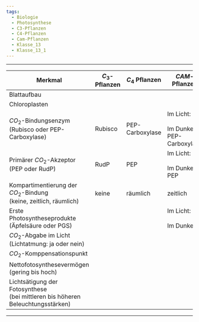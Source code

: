 ```yaml
---
tags:
  - Biologie
  - Photosynthese
  - C3-Pflanzen
  - C4-Pflanzen
  - Cam-Pflanzen
  - Klasse_13
  - Klasse_13_1
---
```


---

| Merkmal                                                                           | $C_3$-Pflanzen | $C_4$ Pflanzen  | $CAM$-Pflanzen                                |
| --------------------------------------------------------------------------------- | -------------- | --------------- | --------------------------------------------- |
| Blattaufbau                                                                       |                |                 |                                               |
| Chloroplasten                                                                     |                |                 |                                               |
| $CO_2$-Bindungsenzym<br>(Rubisco oder PEP-Carboxylase)                            | Rubisco        | PEP-Carboxylase | Im Licht: <br><br>Im Dunkeln: PEP-Carboxylase |
| Primärer $CO_2$-Akzeptor<br>(PEP oder RudP)                                       | RudP           | PEP             | Im Licht: <br><br>Im Dunkeln: PEP             |
| Kompartimentierung der $CO_2$-Bindung<br>(keine, zeitlich, räumlich)              | keine          | räumlich        | zeitlich                                      |
| Erste Photosyntheseprodukte<br>(Äpfelsäure oder PGS)                              |                |                 | Im Licht:<br><br>Im Dunkeln:                  |
| $CO_2$-Abgabe im Licht<br>(Lichtatmung: ja oder nein)                             |                |                 |                                               |
| $CO_2$-Komppensationspunkt                                                        |                |                 |                                               |
| Nettofotosynthesevermögen<br>(gering bis hoch)                                    |                |                 |                                               |
| Lichtsätigung der Fotosynthese<br>(bei mittleren bis höheren Beleuchtungsstärken) |                |                 |                                               |

---
